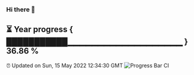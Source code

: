 ### Hi there 👋
⏳ Year progress { ███████████▁▁▁▁▁▁▁▁▁▁▁▁▁▁▁▁▁▁▁ } 36.86 %
---
⏰ Updated on Sun, 15 May 2022 12:34:30 GMT
![Progress Bar CI](https://github.com/liununu/liununu/workflows/Progress%20Bar%20CI/badge.svg)

